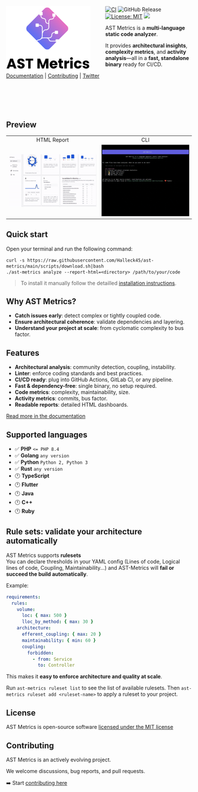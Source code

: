 <h1><img alt="AST Metrics" src="https://raw.githubusercontent.com/Halleck45/ast-metrics/main/docs/logo-condensed.png" height="180px" align="left" style="margin-right:40px"/></h1>

[![CI](https://github.com/Halleck45/ast-metrics/actions/workflows/test.yml/badge.svg)](https://github.com/Halleck45/ast-metrics/actions/workflows/test.yml)
![GitHub Release](https://img.shields.io/github/v/release/Halleck45/ast-metrics)
[![License: MIT](https://img.shields.io/badge/License-MIT-yellow.svg)](https://opensource.org/licenses/MIT)
[![](https://img.shields.io/static/v1?label=Sponsor&message=%E2%9D%A4&logo=GitHub&color=%23fe8e86)](https://github.com/sponsors/Halleck45)


AST Metrics is a **multi-language static code analyzer**.  

It provides **architectural insights**, **complexity metrics**, and **activity analysis**—all in a **fast, standalone binary** ready for CI/CD.

[Documentation](https://halleck45.github.io/ast-metrics/) | [Contributing](.github/CONTRIBUTING.md) | [Twitter](https://twitter.com/Halleck45)

<br/><br/>
<br/><br/>

## Preview

<table>
    <tr>
        <td width="50%" style="text-align:center">
            HTML Report
        </td>
        <td width="50%" style="text-align:center">
            CLI
        </td>
    </tr>
    <tr>
        <td width="50%" style="text-align:center">
            <img src="./docs/preview-ast-metrics.gif" alt="AST Metrics HTML report"/>
        </td>
        <td width="50%" style="text-align:center">
            <img src="./docs/preview.gif" alt="AST Metrics CLI report"/>
        </td>
    </tr>
</table>



## Quick start

Open your terminal and run the following command:

```console
curl -s https://raw.githubusercontent.com/Halleck45/ast-metrics/main/scripts/download.sh|bash
./ast-metrics analyze --report-html=<directory> /path/to/your/code
```

> To install it manually follow the detailled [installation instructions](https://halleck45.github.io/ast-metrics/getting-started/install/).

## Why AST Metrics?

- **Catch issues early**: detect complex or tightly coupled code.
- **Ensure architectural coherence**: validate dependencies and layering.
- **Understand your project at scale**: from cyclomatic complexity to bus factor.

## Features

+ **Architectural analysis**: community detection, coupling, instability.
+ **Linter**: enforce coding standards and best practices.
+ **CI/CD ready**: plug into GitHub Actions, GitLab CI, or any pipeline.
+ **Fast & dependency-free**: single binary, no setup required.
+ **Code metrics**: complexity, maintainability, size.
+ **Activity metrics**: commits, bus factor.
+ **Readable reports**: detailed HTML dashboards.

[Read more in the documentation](https://halleck45.github.io/ast-metrics/)

## Supported languages

+ ✅ **PHP** `<= PHP 8.4`
+ ✅ **Golang** `any version`
+ ✅ **Python** `Python 2, Python 3`
+ ✅ **Rust** `any version`
+ 🕛 **TypeScript**
+ 🕛 **Flutter**
+ 🕛 **Java**
+ 🕛 **C++**
+ 🕛 **Ruby**

## Rule sets: validate your architecture automatically

AST Metrics supports **rulesets**  
You can declare thresholds in your YAML config (Lines of code, Logical lines of code, Coupling, Maintainability...) and AST-Metrics will **fail or succeed the build automatically**.

Example:

```yaml
requirements:
  rules:
    volume:
      loc: { max: 500 }
      lloc_by_method: { max: 30 }
    architecture:
      efferent_coupling: { max: 20 }
      maintainability: { min: 60 }
      coupling:
        forbidden:
          - from: Service
            to: Controller
```

This makes it **easy to enforce architecture and quality at scale**.

Run `ast-metrics ruleset list` to see the list of available rulesets. Then `ast-metrics ruleset add <ruleset-name>` to apply a ruleset to your project.

## License

AST Metrics is open-source software [licensed under the MIT license](LICENSE)


## Contributing

AST Metrics is an actively evolving project.

We welcome discussions, bug reports, and pull requests.

➡️ Start [contributing here](.github/CONTRIBUTING.md)
